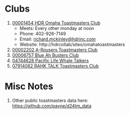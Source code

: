 
# Clubs

1. [00001454 HDR Omaha Toastmasters Club](http://dashboards.toastmasters.org/ClubReport.aspx?id=00001454)
   * Meets: Every other monday at noon
   * Phone: 402-926-7149
   * Email: richard.mckinley@hdrinc.com
   * Website: http://hdrcollab/sites/omahatoastmasters
1. [00002202 A-Rousers Toastmasters Club](http://dashboards.toastmasters.org/ClubReport.aspx?id=00002202)	
1. [00006757 Blue Ah Busters Club](http://dashboards.toastmasters.org/ClubReport.aspx?id=00006757)
1. [04744628 Pacific Life Whale Talkers](http://dashboards.toastmasters.org/ClubReport.aspx?id=04744628)	
1. [07914062 RAHK TALK Toastmasters Club](http://dashboards.toastmasters.org/ClubReport.aspx?id=07914062)

# Misc Notes
1. Other public toastmasters data here: https://github.com/payne/d24tm_data


